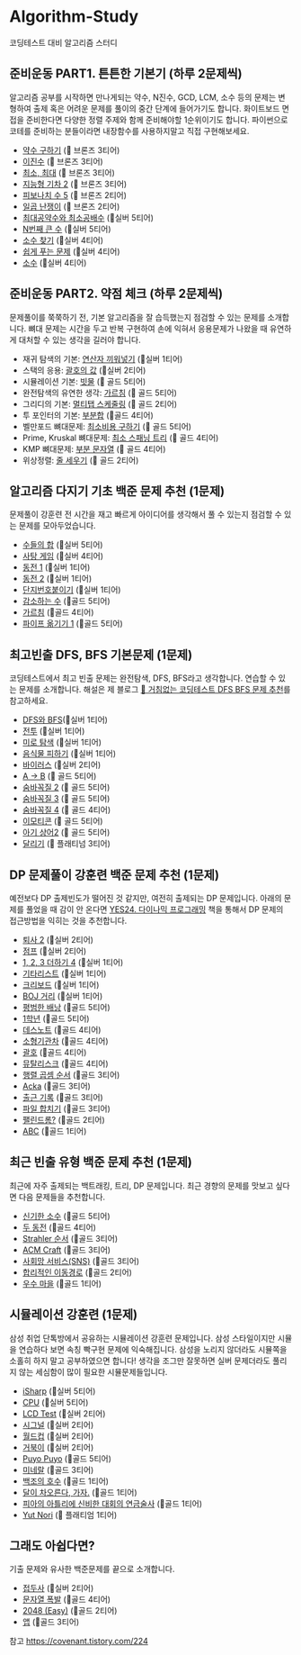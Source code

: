 # Algorithm-Study
코딩테스트 대비 알고리즘 스터디



## 준비운동 PART1. 튼튼한 기본기 (하루 2문제씩)

알고리즘 공부를 시작하면 만나게되는 약수, N진수, GCD, LCM, 소수 등의 문제는 변형하여 출제 혹은 어려운 문제를 풀이의 중간 단계에 들어가기도 합니다. 화이트보드 면접을 준비한다면 다양한 정렬 주제와 함께 준비해야할 1순위이기도 합니다. 파이썬으로 코테를 준비하는 분들이라면 내장함수를 사용하지말고 직접 구현해보세요.

- [약수 구하기](https://www.acmicpc.net/problem/2501) (🥉 브론즈 3티어)
- [이진수](https://www.acmicpc.net/problem/3460) (🥉 브론즈 3티어)
- [최소, 최대](https://www.acmicpc.net/problem/10818) (🥉 브론즈 3티어)
- [지능형 기차 2](https://www.acmicpc.net/problem/2460) (🥉 브론즈 3티어)
- [피보나치 수 5](https://www.acmicpc.net/problem/10870) (🥉 브론즈 2티어)
- [일곱 난쟁이](https://www.acmicpc.net/problem/2309) (🥉 브론즈 2티어)
- [최대공약수와 최소공배수](https://www.acmicpc.net/problem/2609) (🥈실버 5티어)
- [N번째 큰 수](https://www.acmicpc.net/problem/2693) (🥈실버 5티어)
- [소수 찾기](https://www.acmicpc.net/problem/1978) (🥈실버 4티어)
- [쉽게 푸는 문제](https://www.acmicpc.net/problem/1292) (🥈실버 4티어)
- [소수](https://www.acmicpc.net/problem/2581) (🥈실버 4티어)

## 준비운동 PART2. 약점 체크 (하루 2문제씩)

문제풀이를 쭉쭉하기 전, 기본 알고리즘을 잘 습득했는지 점검할 수 있는 문제를 소개합니다. 뼈대 문제는 시간을 두고 반복 구현하여 손에 익혀서 응용문제가 나왔을 때 유연하게 대처할 수 있는 생각을 길러야 합니다.

- 재귀 탐색의 기본: [연산자 끼워넣기](https://www.acmicpc.net/problem/14888) (🥈실버 1티어)
- 스택의 응용: [괄호의 값](https://www.acmicpc.net/problem/2504) (🥈실버 2티어)
- 시뮬레이션 기본: [빗물](https://www.acmicpc.net/problem/14719) (🥇 골드 5티어)
- 완전탐색의 유연한 생각: [가르침](https://www.acmicpc.net/problem/1062) (🥇 골드 5티어)
- 그리디의 기본: [멀티탭 스케줄링](https://www.acmicpc.net/problem/1700) (🥇 골드 2티어)
- 투 포인터의 기본: [부분합](https://www.acmicpc.net/problem/1806) (🥇골드 4티어)
- 벨만포드 뼈대문제: [최소비용 구하기](https://www.acmicpc.net/problem/1916) (🥇 골드 5티어)
- Prime, Kruskal 뼈대문제: [최소 스패닝 트리](https://www.acmicpc.net/problem/1197) (🥇 골드 4티어)
- KMP 뼈대문제: [부분 문자열](https://www.acmicpc.net/problem/16916) (🥇 골드 4티어)
- 위상정렬: [줄 세우기](https://www.acmicpc.net/problem/2252) (🥇 골드 2티어)

## 알고리즘 다지기 기초 백준 문제 추천 (1문제)

문제풀이 강훈련 전 시간을 재고 빠르게 아이디어를 생각해서 풀 수 있는지 점검할 수 있는 문제를 모아두었습니다.

- [수들의 합](https://www.acmicpc.net/problem/1789) (🥈실버 5티어)
- [사탕 게임](https://www.acmicpc.net/problem/3085) (🥈실버 4티어)
- [동전 1](https://www.acmicpc.net/problem/2293) (🥈실버 1티어)
- [동전 2](https://www.acmicpc.net/problem/2294) (🥈실버 1티어)
- [단지번호붙이기](https://www.acmicpc.net/problem/2667) (🥈실버 1티어)
- [감소하는 수](https://www.acmicpc.net/problem/1038) (🥇골드 5티어)
- [가르침](https://www.acmicpc.net/problem/1062) (🥇골드 4티어)
- [파이프 옮기기 1](https://www.acmicpc.net/problem/17070) (🥇골드 5티어)

## 최고빈출 DFS, BFS 기본문제 (1문제)

코딩테스트에서 최고 빈출 문제는 완전탐색, DFS, BFS라고 생각합니다. 연습할 수 있는 문제를 소개합니다. 해설은 제 블로그 [🏁 거침없는 코딩테스트 DFS BFS 문제 추천](https://covenant.tistory.com/147)를 참고하세요.

- [DFS와 BFS](https://www.acmicpc.net/problem/1260)(🥈실버 1티어)
- [전투](https://www.acmicpc.net/problem/1303) (🥈실버 1티어)
- [미로 탐색](https://www.acmicpc.net/problem/2178) (🥈실버 1티어)
- [음식물 피하기](https://www.acmicpc.net/problem/1743) (🥈실버 1티어)
- [바이러스](https://www.acmicpc.net/problem/2606) (🥈실버 2티어)
- [A → B](https://www.acmicpc.net/problem/16953) (🥇 골드 5티어)
- [숨바꼭질 2](https://www.acmicpc.net/problem/12851) (🥇 골드 5티어)
- [숨바꼭질 3](https://www.acmicpc.net/problem/13549) (🥇 골드 5티어)
- [숨바꼭질 4](https://www.acmicpc.net/problem/13913) (🥇 골드 4티어)
- [이모티콘](https://www.acmicpc.net/problem/14226) (🥇 골드 5티어)
- [아기 상어2](https://www.acmicpc.net/problem/17086) (🥇 골드 5티어)
- [달리기](https://www.acmicpc.net/problem/16930) (🏅 플래티넘 3티어)

## DP 문제풀이 강훈련 백준 문제 추천 (1문제)

예전보다 DP 출제빈도가 떨어진 것 같지만, 여전히 출제되는 DP 문제입니다. 아래의 문제를 풀었을 때 감이 안 온다면 [YES24. 다이나믹 프로그래밍](http://www.yes24.com/Product/Goods/3356129?OzSrank=1) 책을 통해서 DP 문제의 접근방법을 익히는 것을 추천합니다.

- [퇴사 2](https://www.acmicpc.net/problem/15486) (🥈실버 2티어)
- [점프](https://www.acmicpc.net/problem/1890) (🥈실버 2티어)
- [1, 2, 3 더하기 4](https://www.acmicpc.net/problem/15989) (🥈실버 1티어)
- [기타리스트](https://www.acmicpc.net/problem/1495) (🥈실버 1티어)
- [크리보드](https://www.acmicpc.net/problem/11058) (🥈실버 1티어)
- [BOJ 거리](https://www.acmicpc.net/problem/12026) (🥈실버 1티어)
- [평범한 배낭](https://www.acmicpc.net/problem/12865) (🥇골드 5티어)
- [1학년](https://www.acmicpc.net/problem/5557) (🥇골드 5티어)
- [데스노트](https://www.acmicpc.net/problem/2281) (🥇골드 4티어)
- [소형기관차](https://www.acmicpc.net/problem/2616) (🥇골드 4티어)
- [괄호](https://www.acmicpc.net/problem/10422) (🥇골드 4티어)
- [뮤탈리스크](https://www.acmicpc.net/problem/12869) (🥇골드 4티어)
- [행렬 곱셈 순서](https://www.acmicpc.net/problem/11049) (🥇골드 3티어)
- [Acka](https://www.acmicpc.net/problem/12996) (🥇골드 3티어)
- [출근 기록](https://www.acmicpc.net/problem/14238) (🥇골드 3티어)
- [파일 합치기](https://www.acmicpc.net/problem/11066) (🥇골드 3티어)
- [팰린드롬?](https://www.acmicpc.net/problem/10942) (🥇골드 2티어)
- [ABC](https://www.acmicpc.net/problem/12969) (🥇골드 1티어)

## 최근 빈출 유형 백준 문제 추천 (1문제)

최근에 자주 출제되는 백트래킹, 트리, DP 문제입니다. 최근 경향의 문제를 맛보고 싶다면 다음 문제들을 추천합니다.

- [신기한 소수](https://www.acmicpc.net/problem/2023) (🥇골드 5티어)
- [두 동전](https://www.acmicpc.net/problem/16197) (🥇골드 4티어)
- [Strahler 순서](https://www.acmicpc.net/problem/9470) (🥇골드 3티어)
- [ACM Craft](https://www.acmicpc.net/problem/1005) (🥇골드 3티어)
- [사회망 서비스(SNS)](https://www.acmicpc.net/problem/2533) (🥇골드 3티어)
- [합리적인 이동경로](https://www.acmicpc.net/problem/2176) (🥇골드 2티어)
- [우수 마을](https://www.acmicpc.net/problem/1949) (🥇골드 1티어)

## 시뮬레이션 강훈련 (1문제)

삼성 취업 단톡방에서 공유하는 시뮬레이션 강훈련 문제입니다. 삼성 스타일이지만 시뮬을 연습하다 보면 속칭 빡구현 문제에 익숙해집니다. 삼성을 노리지 않더라도 시뮬쪽을 소홀히 하지 말고 공부하였으면 합니다! 생각을 조그만 잘못하면 실버 문제더라도 풀리지 않는 세심함이 많이 필요한 시뮬문제들입니다.

- [iSharp](https://www.acmicpc.net/problem/3568) (🥈실버 5티어)
- [CPU](https://www.acmicpc.net/problem/16506) (🥈실버 5티어)
- [LCD Test](https://www.acmicpc.net/problem/2290) (🥈실버 2티어)
- [시그널](https://www.acmicpc.net/problem/16113) (🥈실버 2티어)
- [월드컵](https://www.acmicpc.net/problem/6987) (🥈실버 2티어)
- [거북이](https://www.acmicpc.net/problem/8911) (🥈실버 2티어)
- [Puyo Puyo](https://www.acmicpc.net/problem/11559) (🥇골드 5티어)
- [미네랄](https://www.acmicpc.net/problem/2933) (🥇골드 3티어)
- [백조의 호수](https://www.acmicpc.net/problem/3197) (🥇골드 1티어)
- [달이 차오른다, 가자.](https://www.acmicpc.net/problem/1194) (🥇골드 1티어)
- [피아의 아틀리에 신비한 대회의 연금술사](https://www.acmicpc.net/problem/15898) (🥇골드 1티어)
- [Yut Nori](https://www.acmicpc.net/problem/15778) (🏅 플래티엄 1티어)

## 그래도 아쉽다면?

기출 문제와 유사한 백준문제를 끝으로 소개합니다.

- [접두사](https://www.acmicpc.net/problem/1141) (🥈실버 2티어)
- [문자열 폭발](https://www.acmicpc.net/problem/9935) (🥇골드 4티어)
- [2048 (Easy)](https://www.acmicpc.net/problem/12100) (🥇골드 2티어)
- [앱](https://www.acmicpc.net/problem/7579) (🥇골드 3티어)


참고
https://covenant.tistory.com/224
